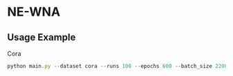 # NE-WNA
## Usage Example
Cora
```javascript 
python main.py --dataset cora --runs 100 --epochs 600 --batch_size 2200 --dropout 0 --hidden 300 --hidden_z 300 --early_stopping 20 --lr 0.007 --weight_decay 0.0004 --alpha 2 --beta 3 --tau 0.5 --order 4
```
